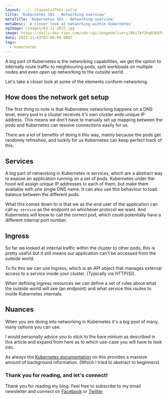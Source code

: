 ```yaml
---
layout: ../../layouts/Post.astro
title: 'Kubernetes 101 - Networking overview'
metaTitle: 'Kubernetes 101 - Networking overview'
metaDesc: 'A closer look at networking within Kubernetes'
ogImage: /images/03-11-2022.jpg
image: https://daily-dev-tips.com/cdn-cgi/imagedelivery/Bki7Af2hq0JKVFw1XYYMQg/8a4d74cb-a654-4377-7d93-f1ae1bc27800
date: 2022-11-03T03:00:00.000Z
tags:
  - kubernetes
---
```


A big part of Kubernetes is the networking capabilities, we get the option to internally route traffic to neighbouring pods, split workloads on multiple nodes and even open up networking to the outside world.

Let's take a closer look at some of the elements conform networking.

## How does the network get setup

The first thing to note is that Kubernetes networking happens on a DNS level, every pod in a cluster receives it's own cluster wide unique IP address.
This means we don't have to manualy set up mapping between the pods and Kubernetes can resolve connecitons easily for us.

There are a lot of benefits of doing it this way, mainly because the pods get randomly refreshed, and luckily for us Kubernetes can keep perfect track of this.

## Services

A big part of networking in Kubernetes is services, which are a abstract way to expose an application running on a set of pods. Kubernetes under the hood will assign unique IP addresses to each of them, but make them available with one single DNS name. It can also use this behaviour to load balance between the different pods.

What this comes down to is that we as the end user of the application can call `my-service` as the endpoint on whichever protocol we want.
And Kubernetes will know to call the correct pod, which could potentially have a different internal port number.

## Ingress

So far we looked at internal traffic within the cluster to other pods, this is pretty useful but it still means our application can't be accessed from the outside world.

To fix this we can use Ingress, which is an API object that manages external access to a service inside your cluster. (Typically via HTTP(S)).

When defining ingress resources we can define a set of rules about what the outside world will see (an endpoint) and what service this routes to inside Kubernetes internals.

## Nuances

When you are diving into networking in Kubernetes it's a big pool of many, many options you can use.

I would personally advice you to stick to the bare minium as described in this article and expand from here as to which use-case you will have to look into.

As always the [Kubernetes documentation](https://kubernetes.io/docs/concepts/services-networking/) on this provides a massive amount of background information. (Which I tried to abstract to beginners).

### Thank you for reading, and let's connect!

Thank you for reading my blog. Feel free to subscribe to my email newsletter and connect on [Facebook](https://www.facebook.com/DailyDevTipsBlog) or [Twitter](https://twitter.com/DailyDevTips1)
